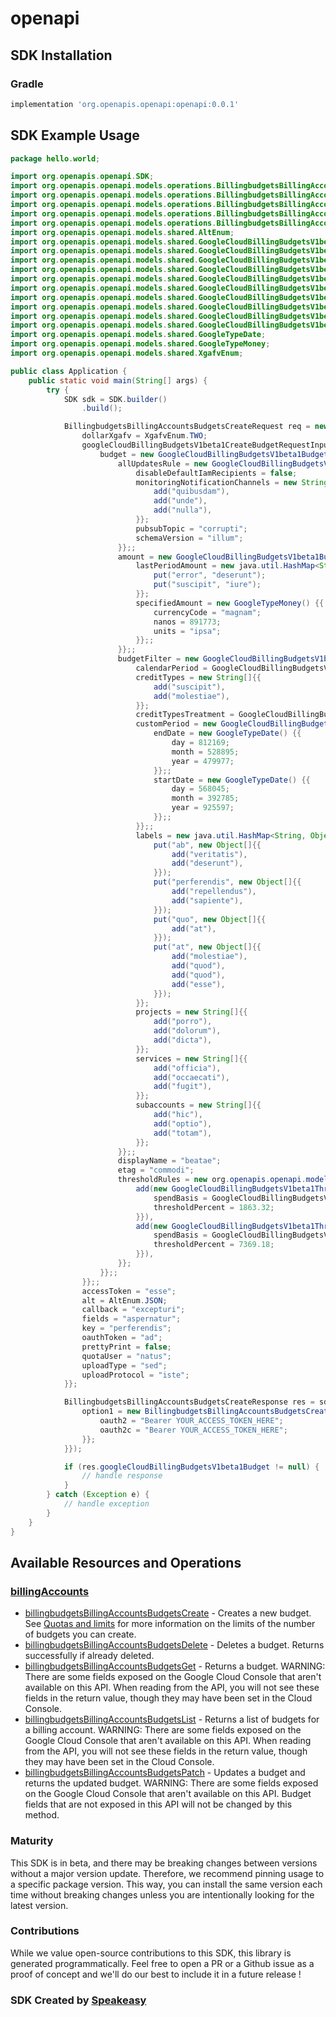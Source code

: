 # openapi

<!-- Start SDK Installation -->
## SDK Installation

### Gradle

```groovy
implementation 'org.openapis.openapi:openapi:0.0.1'
```
<!-- End SDK Installation -->

## SDK Example Usage
<!-- Start SDK Example Usage -->
```java
package hello.world;

import org.openapis.openapi.SDK;
import org.openapis.openapi.models.operations.BillingbudgetsBillingAccountsBudgetsCreateRequest;
import org.openapis.openapi.models.operations.BillingbudgetsBillingAccountsBudgetsCreateResponse;
import org.openapis.openapi.models.operations.BillingbudgetsBillingAccountsBudgetsCreateSecurity;
import org.openapis.openapi.models.operations.BillingbudgetsBillingAccountsBudgetsCreateSecurityOption1;
import org.openapis.openapi.models.operations.BillingbudgetsBillingAccountsBudgetsCreateSecurityOption2;
import org.openapis.openapi.models.shared.AltEnum;
import org.openapis.openapi.models.shared.GoogleCloudBillingBudgetsV1beta1AllUpdatesRule;
import org.openapis.openapi.models.shared.GoogleCloudBillingBudgetsV1beta1BudgetAmount;
import org.openapis.openapi.models.shared.GoogleCloudBillingBudgetsV1beta1BudgetInput;
import org.openapis.openapi.models.shared.GoogleCloudBillingBudgetsV1beta1CreateBudgetRequestInput;
import org.openapis.openapi.models.shared.GoogleCloudBillingBudgetsV1beta1CustomPeriod;
import org.openapis.openapi.models.shared.GoogleCloudBillingBudgetsV1beta1Filter;
import org.openapis.openapi.models.shared.GoogleCloudBillingBudgetsV1beta1FilterCalendarPeriodEnum;
import org.openapis.openapi.models.shared.GoogleCloudBillingBudgetsV1beta1FilterCreditTypesTreatmentEnum;
import org.openapis.openapi.models.shared.GoogleCloudBillingBudgetsV1beta1ThresholdRule;
import org.openapis.openapi.models.shared.GoogleCloudBillingBudgetsV1beta1ThresholdRuleSpendBasisEnum;
import org.openapis.openapi.models.shared.GoogleTypeDate;
import org.openapis.openapi.models.shared.GoogleTypeMoney;
import org.openapis.openapi.models.shared.XgafvEnum;

public class Application {
    public static void main(String[] args) {
        try {
            SDK sdk = SDK.builder()
                .build();

            BillingbudgetsBillingAccountsBudgetsCreateRequest req = new BillingbudgetsBillingAccountsBudgetsCreateRequest("corrupti") {{
                dollarXgafv = XgafvEnum.TWO;
                googleCloudBillingBudgetsV1beta1CreateBudgetRequestInput = new GoogleCloudBillingBudgetsV1beta1CreateBudgetRequestInput() {{
                    budget = new GoogleCloudBillingBudgetsV1beta1BudgetInput() {{
                        allUpdatesRule = new GoogleCloudBillingBudgetsV1beta1AllUpdatesRule() {{
                            disableDefaultIamRecipients = false;
                            monitoringNotificationChannels = new String[]{{
                                add("quibusdam"),
                                add("unde"),
                                add("nulla"),
                            }};
                            pubsubTopic = "corrupti";
                            schemaVersion = "illum";
                        }};;
                        amount = new GoogleCloudBillingBudgetsV1beta1BudgetAmount() {{
                            lastPeriodAmount = new java.util.HashMap<String, Object>() {{
                                put("error", "deserunt");
                                put("suscipit", "iure");
                            }};
                            specifiedAmount = new GoogleTypeMoney() {{
                                currencyCode = "magnam";
                                nanos = 891773;
                                units = "ipsa";
                            }};;
                        }};;
                        budgetFilter = new GoogleCloudBillingBudgetsV1beta1Filter() {{
                            calendarPeriod = GoogleCloudBillingBudgetsV1beta1FilterCalendarPeriodEnum.YEAR;
                            creditTypes = new String[]{{
                                add("suscipit"),
                                add("molestiae"),
                            }};
                            creditTypesTreatment = GoogleCloudBillingBudgetsV1beta1FilterCreditTypesTreatmentEnum.INCLUDE_SPECIFIED_CREDITS;
                            customPeriod = new GoogleCloudBillingBudgetsV1beta1CustomPeriod() {{
                                endDate = new GoogleTypeDate() {{
                                    day = 812169;
                                    month = 528895;
                                    year = 479977;
                                }};;
                                startDate = new GoogleTypeDate() {{
                                    day = 568045;
                                    month = 392785;
                                    year = 925597;
                                }};;
                            }};;
                            labels = new java.util.HashMap<String, Object[]>() {{
                                put("ab", new Object[]{{
                                    add("veritatis"),
                                    add("deserunt"),
                                }});
                                put("perferendis", new Object[]{{
                                    add("repellendus"),
                                    add("sapiente"),
                                }});
                                put("quo", new Object[]{{
                                    add("at"),
                                }});
                                put("at", new Object[]{{
                                    add("molestiae"),
                                    add("quod"),
                                    add("quod"),
                                    add("esse"),
                                }});
                            }};
                            projects = new String[]{{
                                add("porro"),
                                add("dolorum"),
                                add("dicta"),
                            }};
                            services = new String[]{{
                                add("officia"),
                                add("occaecati"),
                                add("fugit"),
                            }};
                            subaccounts = new String[]{{
                                add("hic"),
                                add("optio"),
                                add("totam"),
                            }};
                        }};;
                        displayName = "beatae";
                        etag = "commodi";
                        thresholdRules = new org.openapis.openapi.models.shared.GoogleCloudBillingBudgetsV1beta1ThresholdRule[]{{
                            add(new GoogleCloudBillingBudgetsV1beta1ThresholdRule() {{
                                spendBasis = GoogleCloudBillingBudgetsV1beta1ThresholdRuleSpendBasisEnum.BASIS_UNSPECIFIED;
                                thresholdPercent = 1863.32;
                            }}),
                            add(new GoogleCloudBillingBudgetsV1beta1ThresholdRule() {{
                                spendBasis = GoogleCloudBillingBudgetsV1beta1ThresholdRuleSpendBasisEnum.FORECASTED_SPEND;
                                thresholdPercent = 7369.18;
                            }}),
                        }};
                    }};;
                }};;
                accessToken = "esse";
                alt = AltEnum.JSON;
                callback = "excepturi";
                fields = "aspernatur";
                key = "perferendis";
                oauthToken = "ad";
                prettyPrint = false;
                quotaUser = "natus";
                uploadType = "sed";
                uploadProtocol = "iste";
            }};            

            BillingbudgetsBillingAccountsBudgetsCreateResponse res = sdk.billingAccounts.billingbudgetsBillingAccountsBudgetsCreate(req, new BillingbudgetsBillingAccountsBudgetsCreateSecurity() {{
                option1 = new BillingbudgetsBillingAccountsBudgetsCreateSecurityOption1("dolor", "natus") {{
                    oauth2 = "Bearer YOUR_ACCESS_TOKEN_HERE";
                    oauth2c = "Bearer YOUR_ACCESS_TOKEN_HERE";
                }};
            }});

            if (res.googleCloudBillingBudgetsV1beta1Budget != null) {
                // handle response
            }
        } catch (Exception e) {
            // handle exception
        }
    }
}
```
<!-- End SDK Example Usage -->

<!-- Start SDK Available Operations -->
## Available Resources and Operations


### [billingAccounts](docs/billingaccounts/README.md)

* [billingbudgetsBillingAccountsBudgetsCreate](docs/billingaccounts/README.md#billingbudgetsbillingaccountsbudgetscreate) - Creates a new budget. See [Quotas and limits](https://cloud.google.com/billing/quotas) for more information on the limits of the number of budgets you can create.
* [billingbudgetsBillingAccountsBudgetsDelete](docs/billingaccounts/README.md#billingbudgetsbillingaccountsbudgetsdelete) - Deletes a budget. Returns successfully if already deleted.
* [billingbudgetsBillingAccountsBudgetsGet](docs/billingaccounts/README.md#billingbudgetsbillingaccountsbudgetsget) - Returns a budget. WARNING: There are some fields exposed on the Google Cloud Console that aren't available on this API. When reading from the API, you will not see these fields in the return value, though they may have been set in the Cloud Console.
* [billingbudgetsBillingAccountsBudgetsList](docs/billingaccounts/README.md#billingbudgetsbillingaccountsbudgetslist) - Returns a list of budgets for a billing account. WARNING: There are some fields exposed on the Google Cloud Console that aren't available on this API. When reading from the API, you will not see these fields in the return value, though they may have been set in the Cloud Console.
* [billingbudgetsBillingAccountsBudgetsPatch](docs/billingaccounts/README.md#billingbudgetsbillingaccountsbudgetspatch) - Updates a budget and returns the updated budget. WARNING: There are some fields exposed on the Google Cloud Console that aren't available on this API. Budget fields that are not exposed in this API will not be changed by this method.
<!-- End SDK Available Operations -->

### Maturity

This SDK is in beta, and there may be breaking changes between versions without a major version update. Therefore, we recommend pinning usage 
to a specific package version. This way, you can install the same version each time without breaking changes unless you are intentionally 
looking for the latest version.

### Contributions

While we value open-source contributions to this SDK, this library is generated programmatically. 
Feel free to open a PR or a Github issue as a proof of concept and we'll do our best to include it in a future release !

### SDK Created by [Speakeasy](https://docs.speakeasyapi.dev/docs/using-speakeasy/client-sdks)
